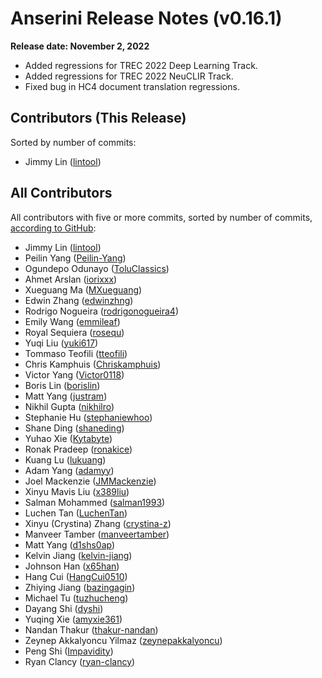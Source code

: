 # Anserini Release Notes (v0.16.1)

**Release date: November 2, 2022**

+ Added regressions for TREC 2022 Deep Learning Track.
+ Added regressions for TREC 2022 NeuCLIR Track.
+ Fixed bug in HC4 document translation regressions.

## Contributors (This Release)

Sorted by number of commits:

+ Jimmy Lin ([lintool](https://github.com/lintool))

## All Contributors

All contributors with five or more commits, sorted by number of commits, [according to GitHub](https://github.com/castorini/Anserini/graphs/contributors):

+ Jimmy Lin ([lintool](https://github.com/lintool))
+ Peilin Yang ([Peilin-Yang](https://github.com/Peilin-Yang))
+ Ogundepo Odunayo ([ToluClassics](https://github.com/ToluClassics))
+ Ahmet Arslan ([iorixxx](https://github.com/iorixxx))
+ Xueguang Ma ([MXueguang](https://github.com/MXueguang))
+ Edwin Zhang ([edwinzhng](https://github.com/edwinzhng))
+ Rodrigo Nogueira ([rodrigonogueira4](https://github.com/rodrigonogueira4))
+ Emily Wang ([emmileaf](https://github.com/emmileaf))
+ Royal Sequiera ([rosequ](https://github.com/rosequ))
+ Yuqi Liu ([yuki617](https://github.com/yuki617))
+ Tommaso Teofili ([tteofili](https://github.com/tteofili))
+ Chris Kamphuis ([Chriskamphuis](https://github.com/Chriskamphuis))
+ Victor Yang ([Victor0118](https://github.com/Victor0118))
+ Boris Lin ([borislin](https://github.com/borislin))
+ Matt Yang ([justram](https://github.com/justram))
+ Nikhil Gupta ([nikhilro](https://github.com/nikhilro))
+ Stephanie Hu ([stephaniewhoo](https://github.com/stephaniewhoo))
+ Shane Ding ([shaneding](https://github.com/shaneding))
+ Yuhao Xie ([Kytabyte](https://github.com/Kytabyte))
+ Ronak Pradeep ([ronakice](https://github.com/ronakice))
+ Kuang Lu ([lukuang](https://github.com/lukuang))
+ Adam Yang ([adamyy](https://github.com/adamyy))
+ Joel Mackenzie ([JMMackenzie](https://github.com/JMMackenzie))
+ Xinyu Mavis Liu ([x389liu](https://github.com/x389liu))
+ Salman Mohammed ([salman1993](https://github.com/salman1993))
+ Luchen Tan ([LuchenTan](https://github.com/LuchenTan))
+ Xinyu (Crystina) Zhang ([crystina-z](https://github.com/crystina-z))
+ Manveer Tamber ([manveertamber](https://github.com/manveertamber))
+ Matt Yang ([d1shs0ap](https://github.com/d1shs0ap))
+ Kelvin Jiang ([kelvin-jiang](https://github.com/kelvin-jiang))
+ Johnson Han ([x65han](https://github.com/x65han))
+ Hang Cui ([HangCui0510](https://github.com/HangCui0510))
+ Zhiying Jiang ([bazingagin](https://github.com/bazingagin))
+ Michael Tu ([tuzhucheng](https://github.com/tuzhucheng))
+ Dayang Shi ([dyshi](https://github.com/dyshi))
+ Yuqing Xie ([amyxie361](https://github.com/amyxie361))
+ Nandan Thakur ([thakur-nandan](https://github.com/thakur-nandan))
+ Zeynep Akkalyoncu Yilmaz ([zeynepakkalyoncu](https://github.com/zeynepakkalyoncu))
+ Peng Shi ([Impavidity](https://github.com/Impavidity))
+ Ryan Clancy ([ryan-clancy](https://github.com/ryan-clancy))
